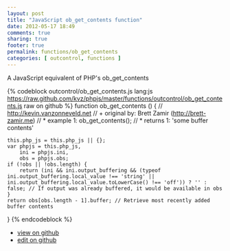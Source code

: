 ```yaml
---
layout: post
title: "JavaScript ob_get_contents function"
date: 2012-05-17 18:49
comments: true
sharing: true
footer: true
permalink: functions/ob_get_contents
categories: [ outcontrol, functions ]
---
```

A JavaScript equivalent of PHP's ob_get_contents
<!-- more -->
{% codeblock outcontrol/ob_get_contents.js lang:js https://raw.github.com/kvz/phpjs/master/functions/outcontrol/ob_get_contents.js raw on github %}
function ob_get_contents () {
    // http://kevin.vanzonneveld.net
    // +   original by: Brett Zamir (http://brett-zamir.me)
    // *     example 1: ob_get_contents();
    // *     returns 1: 'some buffer contents'

    this.php_js = this.php_js || {};
    var phpjs = this.php_js,
        ini = phpjs.ini,
        obs = phpjs.obs;
    if (!obs || !obs.length) {
        return (ini && ini.output_buffering && (typeof ini.output_buffering.local_value !== 'string' || ini.output_buffering.local_value.toLowerCase() !== 'off')) ? '' : false; // If output was already buffered, it would be available in obs
    }
    return obs[obs.length - 1].buffer; // Retrieve most recently added buffer contents
}
{% endcodeblock %}
<ul>
 <li><a href="https://github.com/kvz/phpjs/blob/master/functions/outcontrol/ob_get_contents.js">view on github</a></li>
 <li><a href="https://github.com/kvz/phpjs/edit/master/functions/outcontrol/ob_get_contents.js">edit on github</a></li>
</ul>
